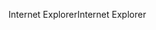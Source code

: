 <span data-ttu-id="4688a-101">Internet Explorer</span><span class="sxs-lookup"><span data-stu-id="4688a-101">Internet Explorer</span></span>